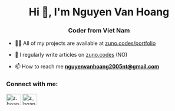 <h1 align="center">Hi 👋, I'm Nguyen Van Hoang</h1>
<h3 align="center">Coder from Viet Nam</h3> 

- 👨‍💻 All of my projects are available at [zuno.codes/portfolio](zuno.codes/portfolio)

- 📝 I regularly write articles on [zuno.codes](zuno.codes) (NO)

- 📫 How to reach me **nguyenvanhoang2005nt@gmail.com**

<h3 align="left">Connect with me:</h3>
<p align="left">
<a href="https://www.facebook.com/profile.php?id=100013526591168" target="blank"><img align="center" src="https://raw.githubusercontent.com/rahuldkjain/github-profile-readme-generator/master/src/images/icons/Social/facebook.svg" alt="z.hoangg" height="30" width="40" /></a>
<a href="https://www.instagram.com/zunohoang/" target="blank"><img align="center" src="https://raw.githubusercontent.com/rahuldkjain/github-profile-readme-generator/master/src/images/icons/Social/instagram.svg" alt="z_hoangg" height="30" width="40" /></a>
</p>
